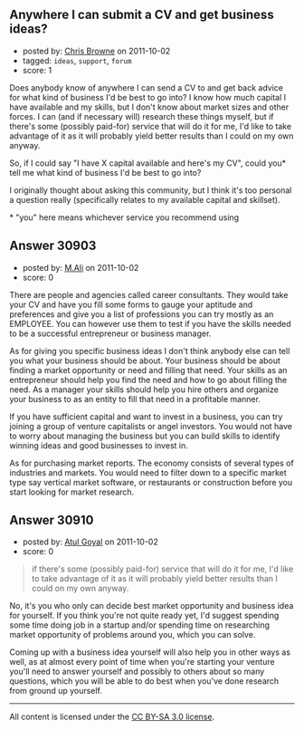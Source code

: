 ## Anywhere I can submit a CV and get business ideas?

- posted by: [Chris Browne](https://stackexchange.com/users/-1/13632-chris-browne) on 2011-10-02
- tagged: `ideas`, `support`, `forum`
- score: 1

Does anybody know of anywhere I can send a CV to and get back advice for what kind of business I'd be best to go into?  I know how much capital I have available and my skills, but I don't know about market sizes and other forces.  I can (and if necessary will) research these things myself, but if there's some (possibly paid-for) service that will do it for me, I'd like to take advantage of it as it will probably yield better results than I could on my own anyway.

So, if I could say "I have X capital available and here's my CV", could you* tell me what kind of business I'd be best to go into?

I originally thought about asking this community, but I think it's too personal a question really (specifically relates to my available capital and skillset).

\* "you" here means whichever service you recommend using


## Answer 30903

- posted by: [M.Ali](https://stackexchange.com/users/-1/13343-m-ali) on 2011-10-02
- score: 0

There are people and agencies called career consultants. They would take your CV and have you fill some forms to gauge your aptitude and preferences and give you a list of professions you can try mostly as an EMPLOYEE. You can however use them to test if you have the skills needed to be a successful entrepreneur or business manager.

As for giving you specific business ideas I don't think anybody else can tell you what your business should be about. Your business should be about finding a market opportunity or need and filling that need. Your skills as an entrepreneur should help you find the need and how to go about filling the need. As a manager your skills should help you hire others and organize your business to as an entity to fill that need in a profitable manner. 

If you have sufficient capital and want to invest in a business, you can try joining a group of venture capitalists or angel investors. You would not have to worry about managing the business but you can build skills to identify winning ideas and good businesses to invest in. 

As for purchasing market reports. The economy consists of several types of industries and markets. You would need to filter down to a specific market type say vertical market software, or restaurants or construction before you start looking for market research.




## Answer 30910

- posted by: [Atul Goyal](https://stackexchange.com/users/-1/11816-atul-goyal) on 2011-10-02
- score: 0

> if there's some (possibly paid-for) service that will do it for me,
> I'd like to take advantage of it as it will probably yield better
> results than I could on my own anyway.

No, it's you who only can decide best market opportunity and business idea for yourself. If you think you're not quite ready yet, I'd suggest spending some time doing job in a startup and/or spending time on researching market opportunity of problems around you, which you can solve.

Coming up with a business idea yourself will also help you in other ways as well, as at almost every point of time when you're starting your venture you'll need to answer yourself and possibly to others about so many questions, which you will be able to do best when you've done research from ground up yourself. 



---

All content is licensed under the [CC BY-SA 3.0 license](https://creativecommons.org/licenses/by-sa/3.0/).
